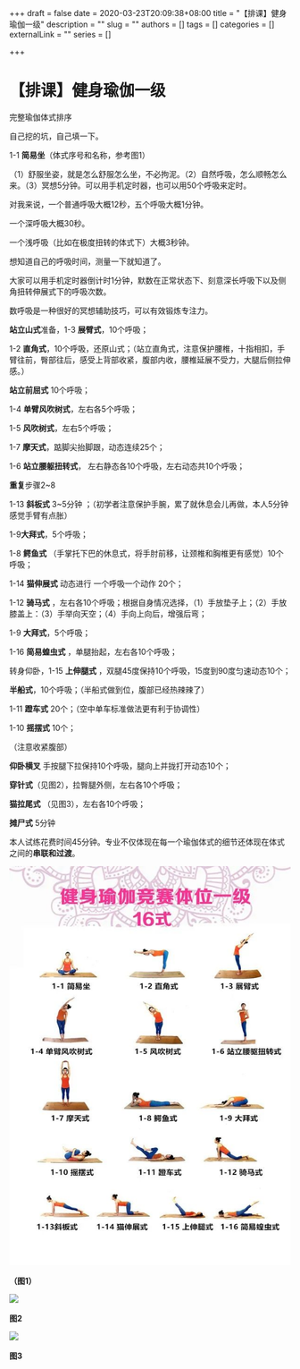 +++
draft = false
date = 2020-03-23T20:09:38+08:00
title = "【排课】健身瑜伽一级"
description = ""
slug = ""
authors = []
tags = []
categories = []
externalLink = ""
series = []

+++

# **【排课】健身瑜伽一级**

完整瑜伽体式排序

自己挖的坑，自己填一下。

 1-1 **简易坐**（体式序号和名称，参考图1）

（1）舒服坐姿，就是怎么舒服怎么坐，不必拘泥。（2）自然呼吸，怎么顺畅怎么来。（3）冥想5分钟。可以用手机定时器，也可以用50个呼吸来定时。

对我来说，一个普通呼吸大概12秒，五个呼吸大概1分钟。

一个深呼吸大概30秒。

一个浅呼吸（比如在极度扭转的体式下）大概3秒钟。

想知道自己的呼吸时间，测量一下就知道了。

大家可以用手机定时器倒计时1分钟，默数在正常状态下、刻意深长呼吸下以及侧角扭转伸展式下的呼吸次数。

数呼吸是一种很好的冥想辅助技巧，可以有效锻炼专注力。



**站立山式**准备，1-3 **展臂式**，10个呼吸；

1-2 **直角式**，10个呼吸，还原山式；（站立直角式，注意保护腰椎，十指相扣，手臂往前，臀部往后，感受上背部收紧，腹部内收，腰椎延展不受力，大腿后侧拉伸感。）

**站立前屈式** 10个呼吸；

1-4 **单臂风吹树式**，左右各5个呼吸；

1-5 **风吹树式**，左右5个呼吸；

1-7 **摩天式**，踮脚尖抬脚跟，动态连续25个；

1-6 **站立腰躯扭转式**， 左右静态各10个呼吸，左右动态共10个呼吸；

**重复**步骤2~8

1-13 **斜板式**  3~5分钟 ；（初学者注意保护手腕，累了就休息会儿再做，本人5分钟感觉手臂有点胀）

1-9**大拜式**，5个呼吸；

1-8 **鳄鱼式** （手掌托下巴的休息式，将手肘前移，让颈椎和胸椎更有感觉）10个呼吸；

1-14 **猫伸展式** 动态进行 一个呼吸一个动作  20个；

1-12 **骑马式** ，左右各10个呼吸；根据自身情况选择，（1）手放垫子上；（2）手放膝盖上：（3）手举向天空；（4）手向上向后，增强后弯；

1-9 **大拜式**，5个呼吸；

1-16 **简易蝗虫式** ，单腿抬起，左右各10个呼吸；

转身仰卧，1-15 **上伸腿式** ，双腿45度保持10个呼吸，15度到90度匀速动态10个；

**半船式**，10个呼吸；（半船式做到位，腹部已经热辣辣了）

1-11 **蹬车式** 20个；（空中单车标准做法更有利于协调性）

1-10 **摇摆式** 10个；

（注意收紧腹部）

**仰卧横叉** 手按腿下拉保持10个呼吸，腿向上并拢打开动态10个；

**穿针式**（见图2），拉臀腿外侧，左右各10个呼吸；

**猫拉尾式** （见图3），左右各10个呼吸；

**摊尸式** 5分钟



本人试练花费时间45分钟。专业不仅体现在每一个瑜伽体式的细节还体现在体式之间的**串联和过渡**。



![](https://raw.githubusercontent.com/lshcool/pic/master/202112131544223.jpg)      

**（图1）**



![](https://raw.githubusercontent.com/lshcool/pic/master/202112131558572.jpg)

**图2**



![](https://raw.githubusercontent.com/lshcool/pic/master/202112131558573.jpg)     


**图3**